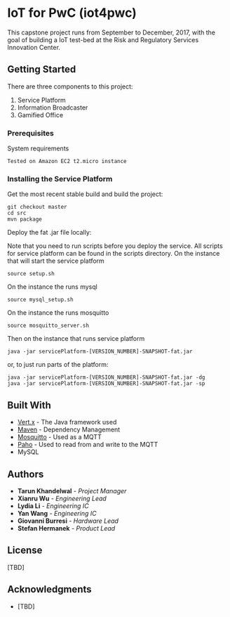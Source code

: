 # IoT for PwC (iot4pwc)

This capstone project runs from September to December, 2017, with the goal of building a IoT test-bed at the Risk and Regulatory Services Innovation Center.

## Getting Started

There are three components to this project:
1. Service Platform
2. Information Broadcaster
3. Gamified Office

### Prerequisites

System requirements

```
Tested on Amazon EC2 t2.micro instance
```

### Installing the Service Platform

Get the most recent stable build and build the project:
```
git checkout master
cd src
mvn package
```

Deploy the fat .jar file locally:

Note that you need to run scripts before you deploy the service. All scripts for service platform can be found in the scripts directory. On the instance that will start the service platform
```
source setup.sh
```

On the instance the runs mysql
```
source mysql_setup.sh
```

On the instance the runs mosquitto
```
source mosquitto_server.sh
```

Then on the instance that runs service platform
```
java -jar servicePlatform-[VERSION_NUMBER]-SNAPSHOT-fat.jar
```
or, to just run parts of the platform:
```
java -jar servicePlatform-[VERSION_NUMBER]-SNAPSHOT-fat.jar -dg
java -jar servicePlatform-[VERSION_NUMBER]-SNAPSHOT-fat.jar -sp
```

## Built With

* [Vert.x](http://vertx.io/) - The Java framework used
* [Maven](https://maven.apache.org/) - Dependency Management
* [Mosquitto](https://mosquitto.org/) - Used as a MQTT
* [Paho](https://www.eclipse.org/paho/) - Used to read from and write to the MQTT
* MySQL

## Authors

* **Tarun Khandelwal** - *Project Manager*
* **Xianru Wu** - *Engineering Lead*
* **Lydia Li** - *Engineering IC*
* **Yan Wang** - *Engineering IC*
* **Giovanni Burresi** - *Hardware Lead*
* **Stefan Hermanek** - *Product Lead*


## License

[TBD]

## Acknowledgments

* [TBD]

